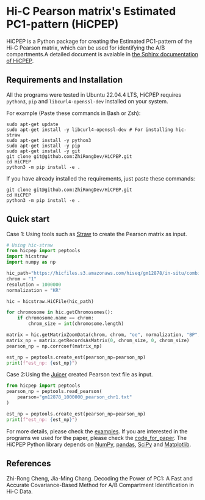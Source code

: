 # Hi-C Pearson matrix's Estimated PC1-pattern (HiCPEP)

HiCPEP is a Python package for creating the Estimated PC1-pattern of the Hi-C Pearson matrix, which can be used for identifying the A/B compartments.A detailed document is avaiable in [the Sphinx documentation of HiCPEP](https://zhirongdev.github.io/HiCPEP_documentation/).

## Requirements and Installation

All the programs were tested in Ubuntu 22.04.4 LTS, HiCPEP requires `python3`, `pip` and `libcurl4-openssl-dev` installed on your system.

For example (Paste these commands in Bash or Zsh):

```shell
sudo apt-get update
sudo apt-get install -y libcurl4-openssl-dev # For installing hic-straw
sudo apt-get install -y python3
sudo apt-get install -y pip
sudo apt-get install -y git 
git clone git@github.com:ZhiRongDev/HiCPEP.git
cd HiCPEP
python3 -m pip install -e .
```

If you have already installed the requirements, just paste these commands:

```shell
git clone git@github.com:ZhiRongDev/HiCPEP.git
cd HiCPEP
python3 -m pip install -e .
```

## Quick start

Case 1: Using tools such as [Straw](https://github.com/aidenlab/straw) to create the Pearson matrix as input.

```py
# Using hic-straw
from hicpep import peptools
import hicstraw
import numpy as np

hic_path="https://hicfiles.s3.amazonaws.com/hiseq/gm12878/in-situ/combined.hic" # Path to the Juicer's `.hic` file.
chrom = "1"
resolution = 1000000
normalization = "KR"

hic = hicstraw.HiCFile(hic_path)

for chromosome in hic.getChromosomes():
    if chromosome.name == chrom:
        chrom_size = int(chromosome.length)

matrix = hic.getMatrixZoomData(chrom, chrom, "oe", normalization, "BP", resolution)
matrix_np = matrix.getRecordsAsMatrix(0, chrom_size, 0, chrom_size)
pearson_np = np.corrcoef(matrix_np)

est_np = peptools.create_est(pearson_np=pearson_np)
print(f"est_np: {est_np}")
```

Case 2:Using the [Juicer](https://github.com/aidenlab/juicer/wiki/Pearsons) created Pearson text file as input.

```py
from hicpep import peptools
pearson_np = peptools.read_pearson(
    pearson="gm12878_1000000_pearson_chr1.txt"
)

est_np = peptools.create_est(pearson_np=pearson_np)
print(f"est_np: {est_np}")
```

For more details, please check the [examples](https://github.com/ZhiRongDev/HiCPEP/blob/main/examples/). If you are interested in the programs we used for the paper, please check the [code_for_paper](https://github.com/ZhiRongDev/HiCPEP/blob/main/code_for_paper/). The HiCPEP Python library depends on [NumPy](https://numpy.org/doc/stable/index.html), [pandas](https://pandas.pydata.org/), [SciPy](https://scipy.org/) and [Matplotlib](https://matplotlib.org/).

## References

Zhi-Rong Cheng, Jia-Ming Chang. Decoding the Power of PC1: A Fast and Accurate Covariance-Based Method for A/B Compartment Identification in Hi-C Data.